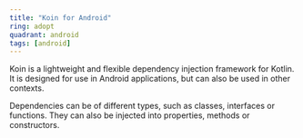 ```yaml
---
title: "Koin for Android"
ring: adopt
quadrant: android
tags: [android]
---
```


<p>Koin is a lightweight and flexible dependency injection framework for Kotlin. It is designed for use in Android applications, but can also be used in other contexts.</p>

<p>Dependencies can be of different types, such as classes, interfaces or functions. They can also be injected into properties, methods or constructors.</p>
